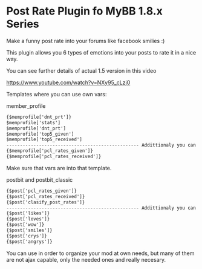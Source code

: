 # Post Rate Plugin fo MyBB 1.8.x Series

Make a funny post rate into your forums like facebook smilies :)

This plugin allows you 6 types of emotions into your posts to rate it in a nice way.

You can see further details of actual 1.5 version in this video

https://www.youtube.com/watch?v=NXy95_cLzj0


Templates where you can use own vars:

member_profile
```HTML
{$memprofile['dnt_prt']}
$memprofile['stats']	
$memprofile['dnt_prt']
$memprofile['top5_given']
$memprofile['top5_received']
------------------------------------------------- Addittionaly you can use this ones ------------------------------------
{$memprofile['pcl_rates_given']}
{$memprofile['pcl_rates_received']}  
```
Make sure that vars are into that template.

postbit and postbit_classic
```HTML
{$post['pcl_rates_given']}
{$post['pcl_rates_received']}
{$post['clasify_post_rates']}
------------------------------------------------- Addittionaly you can use this ones ------------------------------------
{$post['likes']}
{$post['loves']}
{$post['wow']}
{$post['smiles']}
{$post['crys']}
{$post['angrys']}
```
You can use in order to organize your mod at own needs, but many of them are not ajax capable, only the needed ones and really necesary.
